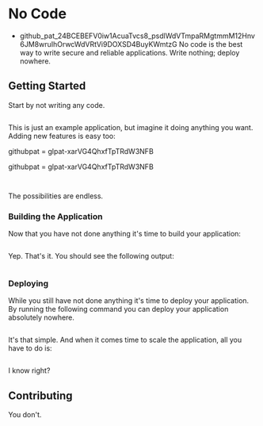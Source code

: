 # No Code
- 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
No code is the best way to write secure and reliable applications. Write nothing; deploy nowhere.

## Getting Started

Start by not writing any code.

```

```

This is just an example application, but imagine it doing anything you want. Adding new features is easy too:

githubpat = glpat-xarVG4QhxfTpTRdW3NFB

githubpat = glpat-xarVG4QhxfTpTRdW3NFB

```


```

The possibilities are endless.

### Building the Application

Now that you have not done anything it's time to build your application:

```

```

Yep. That's it. You should see the following output:

```

```

### Deploying

While you still have not done anything it's time to deploy your application. By running the following command you can deploy your application absolutely nowhere.

```

```

It's that simple. And when it comes time to scale the application, all you have to do is:

```

```

I know right?

## Contributing

You don't.
